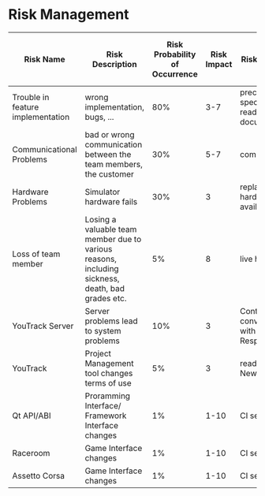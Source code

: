 # Risk Management

|Risk Name|Risk Description|Risk Probability of Occurrence|Risk Impact | Risk Mitigation |Person in Charge of Tracking| Risk Factor |
|-|-|-|-|-|-|-|
|Trouble in feature implementation|wrong implementation, bugs, ...|80%|3-7|precise specification, read documentation|all|2.4 - 5.6|
|Communicational Problems |bad or wrong communication between the team members, the customer|30%|5-7|communication!|all|1.5 - 2.1|
|Hardware Problems|Simulator hardware fails|30%|3|replacement hardware is available|Felix|0.9|
|Loss of team member|Losing a valuable team member due to various reasons, including sickness, death, bad grades etc.|5%|8|live healthy|all|0.4|
|YouTrack Server|Server problems lead to system problems|10%|3|Continuous conversation with Server Responsible|Lars|0.3|
|YouTrack|Project Management tool changes terms of use|5%|3|read Youtrack News|Chris|0.15|
|Qt API/ABI|Proramming Interface/ Framework Interface changes|1%|1-10|CI service|Lars|0.01 - 0.1|
|Raceroom|Game Interface changes|1%|1-10|CI service|Felix|0.01 - 0.1|
|Assetto Corsa|Game Interface changes|1%|1-10|CI service|Felix|0.01 - 0.1|
